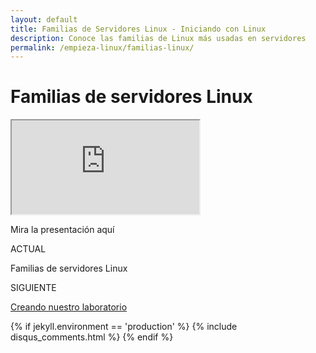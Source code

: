 ```yaml
---
layout: default
title: Familias de Servidores Linux - Iniciando con Linux
description: Conoce las familias de Linux más usadas en servidores
permalink: /empieza-linux/familias-linux/
---
```

# Familias de servidores Linux

<div class="embed-responsive embed-responsive-16by9">
  <iframe class="embed-responsive-item" src="https://www.youtube.com/embed/DDcApirqvSQ"></iframe>
</div>

Mira la presentación aquí

<script async class="speakerdeck-embed" data-id="6aca8f9399b44e409c2b1163ca86c95d" data-ratio="1.77777777777778" src="//speakerdeck.com/assets/embed.js"></script>

<!-- Paginator-->
<div class="next-previous clearfix">
  <div class="floater-wrap">
    <div class="toc">
      <a href="/empieza-linux/" class="toc-icon">
        <i class="fa fa-bars" aria-hidden="true"></i>
      </a>
    </div>
    <div class="clearfix prev-next">
      <div class="half half-left tleft">
        <div class="half-wrap">
          <p class="half-label">ACTUAL</p>
          <p class="current-lesson">Familias de servidores Linux</p>
        </div>
      </div>
      <div class="half half-right tright">
        <div class="half-wrap">
          <p class="half-label">SIGUIENTE</p>
          <p>
            <a href="/empieza-linux/nuestro-laboratorio/" class="half-link">
              Creando nuestro laboratorio
            </a>
          </p>
        </div>
      </div>
    </div>
  </div>
</div>

{% if jekyll.environment == 'production' %}
  {% include disqus_comments.html %}
{% endif %}
